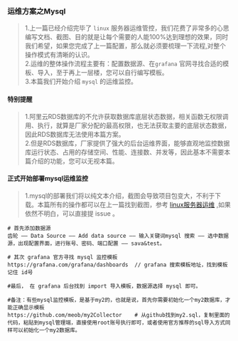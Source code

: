 ###    运维方案之Mysql  
> 1.上一篇已经介绍完毕了 `linux` 服务器运维管控，我们花费了非常多的心思编写文档、截图、目的就是让每个需要的人能100%达到理想的效果，同时我们希望，如果您完成了上一篇配置，那么就必须要梳理一下流程,对整个操作模式有清晰的认识。    
> 2.运维的整体操作流程主要有：配置数据源、在`grafana` 官网寻找合适的模板、导入，至于再上一层楼，您可以自行编写模板。    
> 3.本篇我们开始介绍 `mysql` 的运维监控。  

####    特别提醒  
>   1.阿里云RDS数据库的不允许获取数据库底层状态数据，相关函数无权限调用、执行，就算是厂家分配的最高权限，也无法获取主要的底层状态数据，因此RDS数据库无法使用本篇方案。  
>   2.但是RDS数据库，厂家提供了强大的后台运维界面，能够直观地监控数据库运行状态、占用的存储空间、性能、连接数、并发等，因此基本不需要本篇介绍的功能，您可以无视本篇。      
  
####    正式开始部署mysql运维监控  
> 1.mysql的部署我们将以纯文本介绍，截图会导致项目包变大，不利于下载。本篇所有的操作都可以在上一篇找到截图，参考 [linux服务器运维](./DeployLinux.md) ,如果依然不明白，可以直接提 issue 。  
```code  
# 首先添加数据源
齿轮 —— Data Source —— Add data source —— 输入关键词mysql 搜索 —— 选中数据源，出现配置界面，进行账号、密码、端口配置 —— sava&test。

# 其次 grafana 官方寻找 mysql 监控模板  
https://grafana.com/grafana/dashboards  // grafana 搜索模板地址，找到模板记住 id号

#最后， 在 grafana 后台找到 import 导入模板，数据源选择 mysql 即可。

#备注：有些mysql监控模板，是基于my2的，也就是说，首先你需要初始化一个my2数据库，才能正确显示模板
https://github.com/meob/my2Collector    # 从github找到my2.sql，复制里面的代码，粘贴到mysql管理端，直接使用root账号执行即可，或者使用官方推荐的sql导入方式同样可以初始化一个my2数据库。 
```
